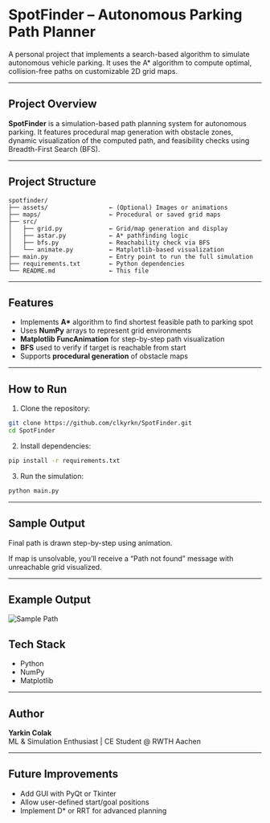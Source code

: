 
# SpotFinder – Autonomous Parking Path Planner

A personal project that implements a search-based algorithm to simulate autonomous vehicle parking. It uses the A* algorithm to compute optimal, collision-free paths on customizable 2D grid maps.

---

## Project Overview

**SpotFinder** is a simulation-based path planning system for autonomous parking. It features procedural map generation with obstacle zones, dynamic visualization of the computed path, and feasibility checks using Breadth-First Search (BFS).

---

## Project Structure

```
spotfinder/
├── assets/                 ← (Optional) Images or animations
├── maps/                   ← Procedural or saved grid maps
├── src/
│   ├── grid.py             ← Grid/map generation and display
│   ├── astar.py            ← A* pathfinding logic
│   ├── bfs.py              ← Reachability check via BFS
│   └── animate.py          ← Matplotlib-based visualization
├── main.py                 ← Entry point to run the full simulation
├── requirements.txt        ← Python dependencies
└── README.md               ← This file
```

---

## Features

- Implements **A\*** algorithm to find shortest feasible path to parking spot
- Uses **NumPy** arrays to represent grid environments
- **Matplotlib FuncAnimation** for step-by-step path visualization
- **BFS** used to verify if target is reachable from start
- Supports **procedural generation** of obstacle maps

---

## How to Run

1. Clone the repository:

```bash
git clone https://github.com/clkyrkn/SpotFinder.git
cd SpotFinder
```

2. Install dependencies:

```bash
pip install -r requirements.txt
```

3. Run the simulation:

```bash
python main.py
```

---

## Sample Output

Final path is drawn step-by-step using animation.

If map is unsolvable, you’ll receive a “Path not found” message with unreachable grid visualized.

---

## Example Output

![Sample Path](assets/sample_output.png)

## Tech Stack

- Python
- NumPy
- Matplotlib

---

## Author

**Yarkin Colak**  
ML & Simulation Enthusiast | CE Student @ RWTH Aachen

---

## Future Improvements

- Add GUI with PyQt or Tkinter  
- Allow user-defined start/goal positions  
- Implement D* or RRT for advanced planning
